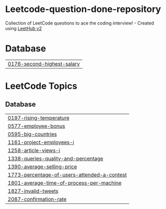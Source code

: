 # Leetcode-question-done-repository
Collection of LeetCode questions to ace the coding interview! - Created using [LeetHub v2](https://github.com/arunbhardwaj/LeetHub-2.0)


# Database
|  |
| ------- |
| [0176-second-highest-salary](https://github.com/Yashjn0/Leetcode-question-done-repository/tree/master/0176-second-highest-salary) |
<!---LeetCode Topics Start-->
# LeetCode Topics
## Database
|  |
| ------- |
| [0197-rising-temperature](https://github.com/Yashjn0/Leetcode-question-done-repository/tree/master/0197-rising-temperature) |
| [0577-employee-bonus](https://github.com/Yashjn0/Leetcode-question-done-repository/tree/master/0577-employee-bonus) |
| [0595-big-countries](https://github.com/Yashjn0/Leetcode-question-done-repository/tree/master/0595-big-countries) |
| [1161-project-employees-i](https://github.com/Yashjn0/Leetcode-question-done-repository/tree/master/1161-project-employees-i) |
| [1258-article-views-i](https://github.com/Yashjn0/Leetcode-question-done-repository/tree/master/1258-article-views-i) |
| [1338-queries-quality-and-percentage](https://github.com/Yashjn0/Leetcode-question-done-repository/tree/master/1338-queries-quality-and-percentage) |
| [1390-average-selling-price](https://github.com/Yashjn0/Leetcode-question-done-repository/tree/master/1390-average-selling-price) |
| [1773-percentage-of-users-attended-a-contest](https://github.com/Yashjn0/Leetcode-question-done-repository/tree/master/1773-percentage-of-users-attended-a-contest) |
| [1801-average-time-of-process-per-machine](https://github.com/Yashjn0/Leetcode-question-done-repository/tree/master/1801-average-time-of-process-per-machine) |
| [1827-invalid-tweets](https://github.com/Yashjn0/Leetcode-question-done-repository/tree/master/1827-invalid-tweets) |
| [2087-confirmation-rate](https://github.com/Yashjn0/Leetcode-question-done-repository/tree/master/2087-confirmation-rate) |
<!---LeetCode Topics End-->